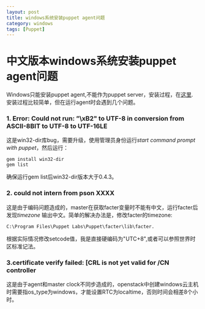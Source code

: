 ```yaml
---
layout: post
title: windows系统安装puppet agent问题
category: windows
tags: [Puppet]
---
```


# 中文版本windows系统安装puppet agent问题

Windows只能安装puppet agent,不能作为puppet server，安装过程，在[这里](https://docs.puppetlabs.com/pe/latest/install_windows.html).
安装过程比较简单，但在运行agent时会遇到几个问题。

### 1. Error: Could not run: ”\xB2" to UTF-8 in conversion from ASCII-8BIT to UTF-8 to UTF-16LE

这是win32-dir库bug，需要升级，使用管理员身份运行*start command prompt with puppet*，然后运行：

```
gem install win32-dir
gem list
```

确保运行gem list后win32-dir版本大于0.4.3。

### 2. could not intern from pson XXXX

这是由于编码问题造成的，master在获取facter变量时不能有中文，运行facter后发现*timezone* 输出中文。简单的解决办法是，修改facter的timezone:

```
C:\Program Files\Puppet Labs\Puppet\facter\lib\facter.
```

根据实际情况修改setcode值，我是直接硬编码为"UTC+8",或者可以参照世界时区标准记法。

### 3.certificate verify failed: [CRL is not yet valid for /CN controller

这是由于agent和master clock不同步造成的，openstack中创建windows云主机时需要指os_type为windows，才能设置RTC为localtime，否则时间会相差8个小时。
